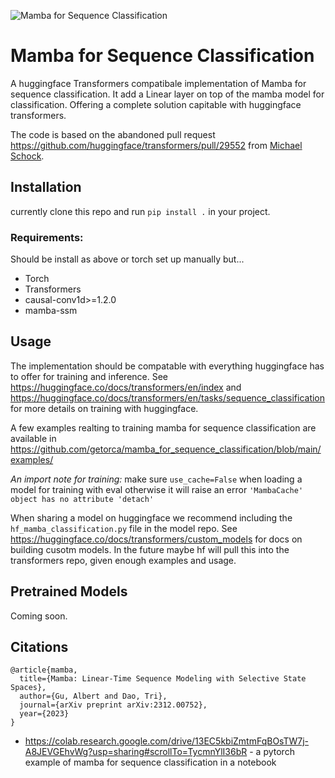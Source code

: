 ![Mamba for Sequence Classification](https://raw.githubusercontent.com/getorca/mamba_for_sequence_classification/428b7a3f8ca1b990875de4fbf52a5cc7ce22f3d1/docs/mamba_for_sequence_classification_sm.jpeg)

# Mamba for Sequence Classification

A huggingface Transformers compatibale implementation of Mamba for sequence classification. It add a Linear layer on top of the mamba model for classification. Offering a complete solution capitable with huggingface transformers. 

The code is based on the abandoned pull request <https://github.com/huggingface/transformers/pull/29552> from [Michael Schock](https://github.com/mjschock).

## Installation

currently clone this repo and run `pip install .` in your project. 


### Requirements:

Should be install as above or torch set up manually but...
- Torch
- Transformers
- causal-conv1d>=1.2.0 
- mamba-ssm

## Usage

The implementation should be compatable with everything huggingface has to offer for training and inference. See <https://huggingface.co/docs/transformers/en/index> and <https://huggingface.co/docs/transformers/en/tasks/sequence_classification> for more details on training with huggingface. 

A few examples realting to training mamba for sequence classification are available in <https://github.com/getorca/mamba_for_sequence_classification/blob/main/examples/>

*An import note for training:* make sure `use_cache=False` when loading a model for training with eval otherwise it will raise an error `'MambaCache' object has no attribute 'detach'`

When sharing a model on huggingface we recommend including the `hf_mamba_classification.py` file in the model repo. See <https://huggingface.co/docs/transformers/custom_models> for docs on building cusotm models. In the future maybe hf will pull this into the transformers repo, given enough examples and usage.

## Pretrained Models

Coming soon. 

## Citations

```
@article{mamba,
  title={Mamba: Linear-Time Sequence Modeling with Selective State Spaces},
  author={Gu, Albert and Dao, Tri},
  journal={arXiv preprint arXiv:2312.00752},
  year={2023}
}
```

- <https://colab.research.google.com/drive/13EC5kbiZmtmFqBOsTW7j-A8JEVGEhvWg?usp=sharing#scrollTo=TycmnYlI36bR> -  a pytorch example of mamba for sequence classification in a notebook
